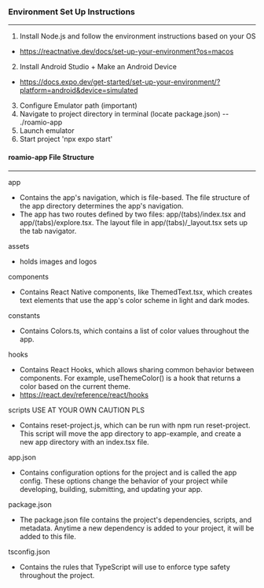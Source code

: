 ### Environment Set Up Instructions
---
1. Install Node.js and follow the environment instructions based on your OS
- https://reactnative.dev/docs/set-up-your-environment?os=macos
2. Install Android Studio + Make an Android Device
- https://docs.expo.dev/get-started/set-up-your-environment/?platform=android&device=simulated
3. Configure Emulator path (important)
4. Navigate to project directory in terminal (locate package.json) -- ./roamio-app
5. Launch emulator
6. Start project 'npx expo start'

#### roamio-app File Structure
---
app
- Contains the app's navigation, which is file-based. The file structure of the app directory determines the app's navigation.
- The app has two routes defined by two files: app/(tabs)/index.tsx and app/(tabs)/explore.tsx. The layout file in app/(tabs)/_layout.tsx sets up the tab navigator.

assets
- holds images and logos

components
- Contains React Native components, like ThemedText.tsx, which creates text elements that use the app's color scheme in light and dark modes.

constants
- Contains Colors.ts, which contains a list of color values throughout the app.

hooks
- Contains React Hooks, which allows sharing common behavior between components. For example, useThemeColor() is a hook that returns a color based on the current theme.
- https://react.dev/reference/react/hooks

scripts USE AT YOUR OWN CAUTION PLS
- Contains reset-project.js, which can be run with npm run reset-project. This script will move the app directory to app-example, and create a new app directory with an index.tsx file.

app.json
- Contains configuration options for the project and is called the app config. These options change the behavior of your project while developing, building, submitting, and updating your app.

package.json
- The package.json file contains the project's dependencies, scripts, and metadata. Anytime a new dependency is added to your project, it will be added to this file.

tsconfig.json
- Contains the rules that TypeScript will use to enforce type safety throughout the project.



